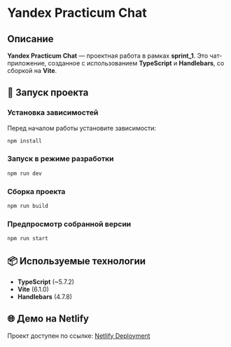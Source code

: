# Yandex Practicum Chat
## Описание


**Yandex Practicum Chat** — проектная работа в рамках **sprint\_1**. Это чат-приложение, созданное с использованием **TypeScript** и **Handlebars**, со сборкой на **Vite**.

## 🚀 Запуск проекта

### Установка зависимостей

Перед началом работы установите зависимости:

```sh
npm install
```

### Запуск в режиме разработки

```sh
npm run dev
```

### Сборка проекта

```sh
npm run build
```

### Предпросмотр собранной версии

```sh
npm run start
```

## 📦 Используемые технологии

- **TypeScript** (\~5.7.2)
- **Vite** (6.1.0)
- **Handlebars** (4.7.8)

## 🌐 Демо на Netlify

Проект доступен по ссылке: [Netlify Deployment](#)

